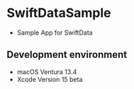 # SwiftDataSample
- Sample App for SwiftData

## Development environment
- macOS Ventura 13.4
- Xcode Version 15 beta
